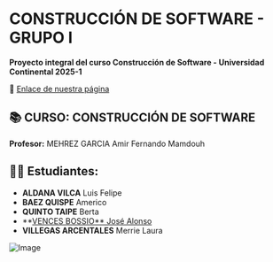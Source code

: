 # CONSTRUCCIÓN DE SOFTWARE - GRUPO I  
**Proyecto integral del curso Construcción de Software - Universidad Continental 2025-1**  
 
🔗 [Enlace de nuestra página](https://mvillegasuc.github.io/Proyecto_CS/)  

## 📚 CURSO: CONSTRUCCIÓN DE SOFTWARE  
**Profesor:** MEHREZ GARCIA Amir Fernando Mamdouh  

## 👨‍🎓 Estudiantes:  
- **ALDANA VILCA** Luis Felipe  
- **BAEZ QUISPE** Americo  
- **QUINTO TAIPE** Berta  
- **[VENCES BOSSIO** José Alonso](https://mvillegasuc.github.io/Proyecto_CS/VENCES/)  
- **VILLEGAS ARCENTALES** Merrie Laura  

![Image](https://github.com/user-attachments/assets/761b31f3-53d2-4a96-9f10-4bec5965fca4)
